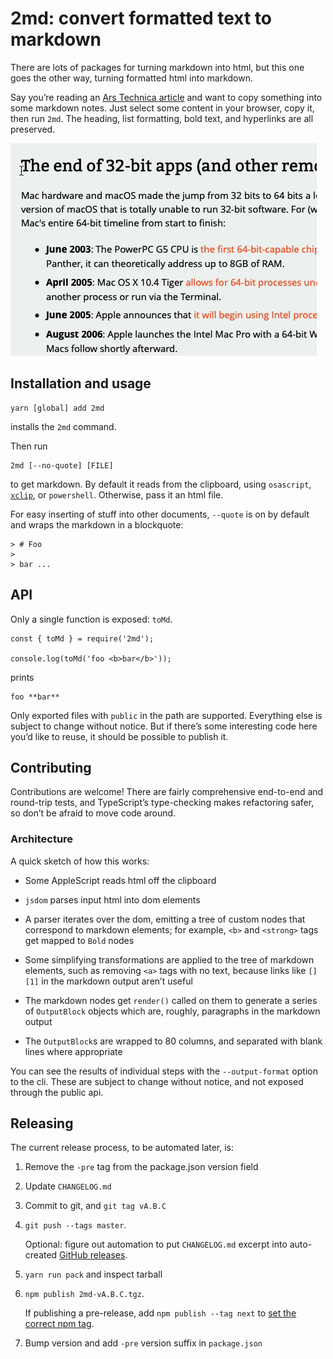 # 2md: convert formatted text to markdown

There are lots of packages for turning markdown into html, but this one
goes the other way, turning formatted html into markdown.

Say you’re reading an [Ars Technica article][] and want to copy something
into some markdown notes. Just select some content in your browser, copy
it, then run `2md`. The heading, list formatting, bold text, and hyperlinks
are all preserved.

[Ars Technica article]: https://arstechnica.com/gadgets/2019/10/macos-10-15-catalina-the-ars-technica-review/3/#h1

![](doc/demo.gif)

## Installation and usage

    yarn [global] add 2md

installs the `2md` command.

Then run

    2md [--no-quote] [FILE]

to get markdown. By default it reads from the clipboard, using `osascript`,
[`xclip`][], or `powershell`. Otherwise, pass it an html file.

[`xclip`]: https://github.com/astrand/xclip

For easy inserting of stuff into other documents, `--quote` is on by
default and wraps the markdown in a blockquote:

    > # Foo
    >
    > bar ...

## API

Only a single function is exposed: `toMd`.

    const { toMd } = require('2md');

    console.log(toMd('foo <b>bar</b>'));

prints

    foo **bar**

Only exported files with `public` in the path are supported. Everything
else is subject to change without notice. But if there’s some interesting
code here you’d like to reuse, it should be possible to publish it.

## Contributing

Contributions are welcome! There are fairly comprehensive end-to-end and
round-trip tests, and TypeScript’s type-checking makes refactoring safer,
so don’t be afraid to move code around.

### Architecture

A quick sketch of how this works:

  - Some AppleScript reads html off the clipboard

  - `jsdom` parses input html into dom elements

  - A parser iterates over the dom, emitting a tree of custom nodes that
    correspond to markdown elements; for example, `<b>` and `<strong>` tags
    get mapped to `Bold` nodes

  - Some simplifying transformations are applied to the tree of markdown
    elements, such as removing `<a>` tags with no text, because links like
    `[][1]` in the markdown output aren’t useful

  - The markdown nodes get `render()` called on them to generate a series
    of `OutputBlock` objects which are, roughly, paragraphs in the
    markdown output

  - The `OutputBlock`s are wrapped to 80 columns, and separated with
    blank lines where appropriate

You can see the results of individual steps with the `--output-format`
option to the cli. These are subject to change without notice, and not
exposed through the public api.

## Releasing

The current release process, to be automated later, is:

 1. Remove the `-pre` tag from the package.json version field

 2. Update `CHANGELOG.md`

 3. Commit to git, and `git tag vA.B.C`

 4. `git push --tags master`.

    Optional: figure out automation to put `CHANGELOG.md` excerpt into
    auto-created [GitHub releases][gh-release].

[gh-release]: https://github.com/andrewdotn/2md/releases

 5. `yarn run pack` and inspect tarball

 6. `npm publish 2md-vA.B.C.tgz`.

     If publishing a pre-release, add `npm publish --tag next` to [set the
     correct npm tag][npm-next].

[npm-next]: https://medium.com/@mbostock/prereleases-and-npm-e778fc5e2420

 7. Bump version and add `-pre` version suffix in `package.json`
